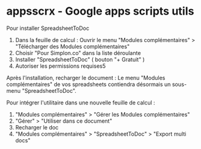 # appsscrx - Google apps scripts utils

Pour installer SpreadsheetToDoc
1. Dans la feuille de calcul : Ouvrir le menu "Modules complémentaires" > "Télécharger des Modules complémentaires"
2. Choisir "Pour Simplon.co" dans la liste déroulante
3. Installer "SpreadsheetToDoc" ( bouton "+ Gratuit" )
4. Autoriser les permissions requises5

Après l'installation, recharger le document : Le menu "Modules complémentaires" de vos spreadsheets contiendra désormais un sous-menu "SpreadsheetToDoc".

Pour intégrer l'utilitaire dans une nouvelle feuille de calcul :
1. "Modules complémentaires" > "Gérer les Modules complémentaires"
2. "Gérer" > "Utiliser dans ce document"
3. Recharger le doc
4. "Modules complémentaires" > "SpreadsheetToDoc" > "Export multi docs"

